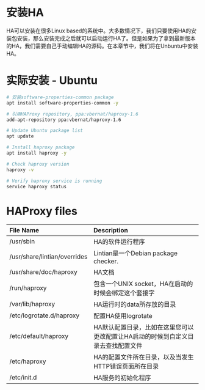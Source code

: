 # 安装HA
HA可以安装在很多Linux based的系统中。大多数情况下，我们只要使用HA的安装包安装，那么安装完成之后就可以启动运行HA了。但是如果为了拿到最新版本的HA，我们需要自己手动编辑HA的源码。在本章节中，我们将在Unbuntu中安装HA。

# 实际安装 - Ubuntu
```sh
# 安装software-properties-common package
apt install software-properties-common -y

# 引用HAProxy repository, ppa:vbernat/haproxy-1.6
add-apt-repository ppa:vbernat/haproxy-1.6

# Update Ubuntu package list
apt update

# Install haproxy package
apt install haproxy -y

# Check haproxy version
haproxy -v

# Verify haproxy service is running
service haproxy status


```

# HAProxy files
| File Name | Description |
|:---|:---|
| /usr/sbin | HA的软件运行程序 |
| /usr/share/lintian/overrides | Lintian是一个Debian package checker. |
| /usr/share/doc/haproxy | HA文档 |
| /run/haproxy | 包含一个UNIX socket，HA在启动的时候会绑定这个套接字 |
| /var/lib/haproxy | HA运行时的data所存放的目录 |
| /etc/logrotate.d/haproxy | 配置HA使用logrotate |
| /etc/default/haproxy | HA默认配置目录，比如在这里您可以更改配置让HA启动的时候到自定义目录去查找配置文件 |
| /etc/haproxy | HA的配置文件所在目录，以及当发生HTTP错误页面所在目录 |
| /etc/init.d | HA服务的初始化程序 |
